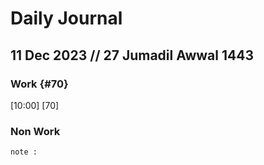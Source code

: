 # Daily Journal

 ## 11 Dec 2023 // 27 Jumadil Awwal 1443
 
### Work {#70}
[10:00] [70]

### Non Work

``` 
note : 

```
[^ads2]: footnote
<!--stackedit_data:
eyJoaXN0b3J5IjpbLTY4NTI4MzE5NiwtMTM2NDY4MzkzOV19
-->